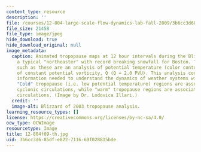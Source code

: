 ```yaml
---
content_type: resource
description: ''
file: /courses/12-804-large-scale-flow-dynamics-lab-fall-2009/3b6cc3d685dfe822711669f028815bde_12-804f09-th.jpg
file_size: 21458
file_type: image/jpeg
hide_download: true
hide_download_original: null
image_metadata:
  caption: Animated tropopause maps at 12 hour intervals during the Blizzard of 2003,
    a typical "northeaster" with record breaking snowfall for Boston. Tropopause maps
    such as these are an analysis of potential temperature (color contours) on a surface
    of constant potential vorticity, Q (Q = 2.0 PVU). This analysis contains the essential
    information needed to understand the dynamics of weather systems within the troposphere.
    "Cold" tropopause (i.e. low potential temperature) regions are associated with
    cyclonic circulations, while "warm" tropopause regions are associated with anti-cyclonic
    circulations. (Image by Dr. Lodovica Illari.)
  credit: ''
  image-alt: Blizzard of 2003 tropopause analysis.
learning_resource_types: []
license: https://creativecommons.org/licenses/by-nc-sa/4.0/
ocw_type: OCWImage
resourcetype: Image
title: 12-804f09-th.jpg
uid: 3b6cc3d6-85df-e822-7116-69f028815bde
---
```

